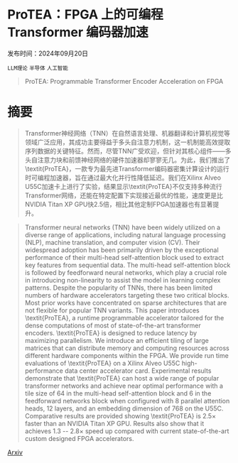 # ProTEA：FPGA 上的可编程 Transformer 编码器加速

发布时间：2024年09月20日

`LLM理论` `半导体` `人工智能`

> ProTEA: Programmable Transformer Encoder Acceleration on FPGA

# 摘要

> Transformer神经网络（TNN）在自然语言处理、机器翻译和计算机视觉等领域广泛应用，其成功主要得益于多头自注意力机制，这一机制能高效提取序列数据的关键特征。然而，尽管TNN广受欢迎，但针对其核心组件——多头自注意力块和前馈神经网络的硬件加速器却寥寥无几。为此，我们推出了\textit{ProTEA}，一款专为最先进Transformer编码器密集计算设计的运行时可编程加速器，旨在通过最大化并行性降低延迟。我们在Xilinx Alveo U55C加速卡上进行了实验，结果显示\textit{ProTEA}不仅支持多种流行Transformer网络，还能在特定配置下实现接近最优的性能，速度更是比NVIDIA Titan XP GPU快2.5倍，相比其他定制FPGA加速器也有显著提升。

> Transformer neural networks (TNN) have been widely utilized on a diverse range of applications, including natural language processing (NLP), machine translation, and computer vision (CV). Their widespread adoption has been primarily driven by the exceptional performance of their multi-head self-attention block used to extract key features from sequential data. The multi-head self-attention block is followed by feedforward neural networks, which play a crucial role in introducing non-linearity to assist the model in learning complex patterns. Despite the popularity of TNNs, there has been limited numbers of hardware accelerators targeting these two critical blocks. Most prior works have concentrated on sparse architectures that are not flexible for popular TNN variants. This paper introduces \textit{ProTEA}, a runtime programmable accelerator tailored for the dense computations of most of state-of-the-art transformer encoders. \textit{ProTEA} is designed to reduce latency by maximizing parallelism. We introduce an efficient tiling of large matrices that can distribute memory and computing resources across different hardware components within the FPGA. We provide run time evaluations of \textit{ProTEA} on a Xilinx Alveo U55C high-performance data center accelerator card. Experimental results demonstrate that \textit{ProTEA} can host a wide range of popular transformer networks and achieve near optimal performance with a tile size of 64 in the multi-head self-attention block and 6 in the feedforward networks block when configured with 8 parallel attention heads, 12 layers, and an embedding dimension of 768 on the U55C. Comparative results are provided showing \textit{ProTEA} is 2.5$\times$ faster than an NVIDIA Titan XP GPU. Results also show that it achieves 1.3 -- 2.8$\times$ speed up compared with current state-of-the-art custom designed FPGA accelerators.

[Arxiv](https://arxiv.org/abs/2409.13975)